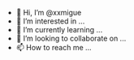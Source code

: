 - 👋 Hi, I’m @xxmigue
- 👀 I’m interested in ...
- 🌱 I’m currently learning ...
- 💞️ I’m looking to collaborate on ...
- 📫 How to reach me ...

<!---
xxmigue/xxmigue is a ✨ special ✨ repository because its `README.md` (this file) appears on your GitHub profile.
You can click the Preview link to take a look at your changes.
--->
